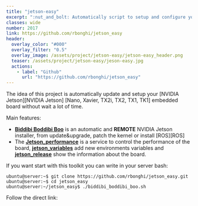 ```yaml
---
title: "jetson-easy"
excerpt: ":nut_and_bolt: Automatically script to setup and configure your NVIDIA Jetson [Nano, Xavier, TX2i, TX2, TX1, TK1] . This script run different modules to update, fix and patch the kernel, install ROS and other..."
classes: wide
number: 2017
link: https://github.com/rbonghi/jetson_easy
header:
  overlay_color: "#000"
  overlay_filter: "0.5"
  overlay_image: /assets/project/jetson-easy/jetson-easy_header.png
  teaser: /assets/project/jetson-easy/jeson-easy.jpg
  actions:
    - label: "Github"
      url: "https://github.com/rbonghi/jetson_easy"
---
```


The idea of this project is automatically update and setup your [NVIDIA Jetson][NVIDIA Jetson] [Nano, Xavier, TX2i, TX2, TX1, TK1] embedded board without wait a lot of time.

Main features:
* [**Biddibi Boddibi Boo**](#biddibi-boddibi-boo) is an automatic and **REMOTE** NVIDIA Jetson installer, from update&upgrade, patch the kernel or install [ROS][ROS]
* The [**Jetson_performance**](#jetson_performance-jetson_variables-and-jetson_release) is a service to control the performance of the board, [**jetson_variables**](#jetson_performance-jetson_variables-and-jetson_release) add new environments variables and [**jetson_release**](#jetson_performance-jetson_variables-and-jetson_release) show the information about the board.

If you want start with this toolkit you can write in your server bash:
```console
ubuntu@server:~$ git clone https://github.com/rbonghi/jetson_easy.git
ubuntu@server:~$ cd jetson_easy
ubuntu@server:~/jetson_easy$ ./biddibi_boddibi_boo.sh
```

Follow the direct link: